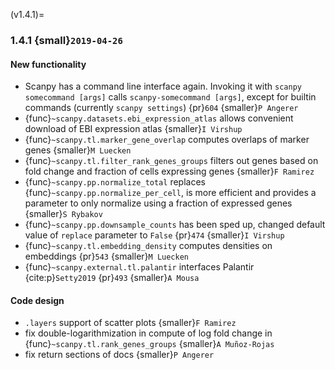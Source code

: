 (v1.4.1)=
### 1.4.1 {small}`2019-04-26`

#### New functionality

- Scanpy has a command line interface again. Invoking it with `scanpy somecommand [args]` calls `scanpy-somecommand [args]`, except for builtin commands (currently `scanpy settings`)  {pr}`604` {smaller}`P Angerer`
- {func}`~scanpy.datasets.ebi_expression_atlas` allows convenient download of EBI expression atlas {smaller}`I Virshup`
- {func}`~scanpy.tl.marker_gene_overlap` computes overlaps of marker genes {smaller}`M Luecken`
- {func}`~scanpy.tl.filter_rank_genes_groups` filters out genes based on fold change and fraction of cells expressing genes {smaller}`F Ramirez`
- {func}`~scanpy.pp.normalize_total` replaces {func}`~scanpy.pp.normalize_per_cell`, is more efficient and provides a parameter to only normalize using a fraction of expressed genes {smaller}`S Rybakov`
- {func}`~scanpy.pp.downsample_counts` has been sped up, changed default value of `replace` parameter to `False`  {pr}`474` {smaller}`I Virshup`
- {func}`~scanpy.tl.embedding_density` computes densities on embeddings  {pr}`543` {smaller}`M Luecken`
- {func}`~scanpy.external.tl.palantir` interfaces Palantir {cite:p}`Setty2019`  {pr}`493` {smaller}`A Mousa`

#### Code design

- `.layers` support of scatter plots {smaller}`F Ramirez`
- fix double-logarithmization in compute of log fold change in {func}`~scanpy.tl.rank_genes_groups` {smaller}`A Muñoz-Rojas`
- fix return sections of docs {smaller}`P Angerer`
